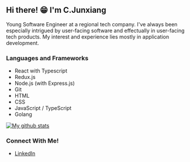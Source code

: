 ## Hi there! 😁 I'm **C.Junxiang**

Young Software Engineer at a regional tech company. I've always been especially intrigued by user-facing software and effectually in user-facing tech products. My interest and experience lies mostly in application development.

### Languages and Frameworks
- React with Typescript
- Redux.js
- Node.js (with Express.js)
- Git
- HTML
- CSS
- JavaScript / TypeScript
- Golang

[![My github stats](https://github-readme-stats.vercel.app/api?username=cjunxiang&count_private=true&show_icons=true&theme=radical)](https://github.com/anuraghazra/github-readme-stats)

### Connect With Me! 
- [LinkedIn](https://www.linkedin.com/in/cjunxiang/)

<br />
